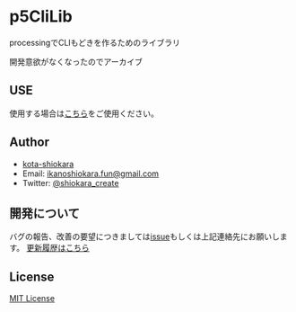 # p5CliLib
processingでCLIもどきを作るためのライブラリ  

開発意欲がなくなったのでアーカイブ

## USE
使用する場合は[こちら](https://github.com/kota-shiokara/processingCliTest)をご使用ください。  

## Author
- [kota-shiokara](https://github.com/kota-shiokara)
- Email: ikanoshiokara.fun@gmail.com
- Twitter: [@shiokara_create](https://twitter.com/shiokara_create)

## 開発について
バグの報告、改善の要望につきましては[issue](https://github.com/kota-shiokara/p5CliLib/issues)もしくは上記連絡先にお願いします。 
[更新履歴はこちら](version.md) 

## License
[MIT License](https://choosealicense.com/licenses/mit/)
